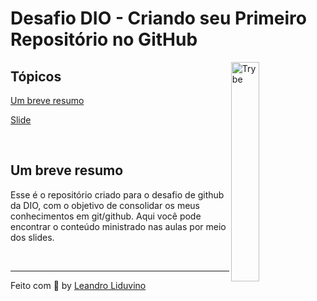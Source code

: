 # Desafio DIO - Criando seu Primeiro Repositório no GitHub

<img align="right" src="https://hermes.digitalinnovation.one/courses/badge/c1f33b18-497b-408b-885f-ee8db71d872b.png" width="30%" alt="Trybe">

## Tópicos 

[Um breve resumo](#um-breve-resumo)

[Slide](#tecnologias)

<br>

## Um breve resumo

Esse é o repositório criado para o desafio de github da DIO, com o objetivo de consolidar os meus conhecimentos em git/github.
Aqui você pode encontrar o conteúdo ministrado nas aulas por meio dos slides.

<br>

---

Feito com :purple_heart: by [Leandro Liduvino](https://github.com/leandrolid)
